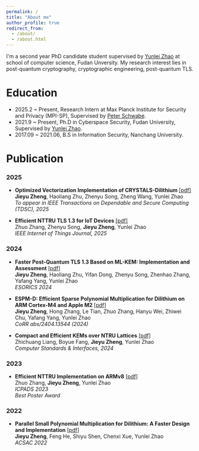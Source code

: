 ```yaml
---
permalink: /
title: "About me"
author_profile: true
redirect_from: 
  - /about/
  - /about.html
---
```


I'm a second year PhD candidate student supervised by [Yunlei Zhao](https://cs.fudan.edu.cn/3f/ba/c25909a278458/page.htm) at school of computer science, Fudan Unversity. My research interest lies in post-quantum cryptography, cryptographic engineering, post-quantum TLS.

Education
======
* 2025.2 ~ Present, Research Intern at Max Planck Institute for Security and Privacy (MPI-SP), Supervised by [Peter Schwabe](https://cryptojedi.org/peter/).
* 2021.9 ~ Present, Ph.D in Cyberspace Security, Fudan University, Supervised by [Yunlei Zhao](https://cs.fudan.edu.cn/3f/ba/c25909a278458/page.htm).
* 2017.09 ~ 2021.06, B.S in Information Security, Nanchang University.


Publication
======
### 2025
- **Optimized Vectorization Implementation of CRYSTALS-Dilithium** [[pdf]](https://arxiv.org/pdf/2306.01989)  
  **Jieyu Zheng**, Haoliang Zhu, Zhenyu Song, Zheng Wang, Yunlei Zhao  
  *To appear in IEEE Transactions on Dependable and Secure Computing (TDSC), 2025*  

- **Efficient NTTRU TLS 1.3 for IoT Devices** [[pdf]](https://ieeexplore.ieee.org/stamp/stamp.jsp?arnumber=10938997)  
  Zhuo Zhang, Zhenyu Song, **Jieyu Zheng**, Yunlei Zhao  
  *IEEE Internet of Things Journal, 2025*

### 2024
- **Faster Post-Quantum TLS 1.3 Based on ML-KEM: Implementation and Assessment** [[pdf]](https://link.springer.com/chapter/10.1007/978-3-031-70890-9_7)  
  **Jieyu Zheng**, Haoliang Zhu, Yifan Dong, Zhenyu Song, Zhenhao Zhang, Yafang Yang, Yunlei Zhao  
  *ESORICS 2024*  

- **ESPM-D: Efficient Sparse Polynomial Multiplication for Dilithium on ARM Cortex-M4 and Apple M2** [[pdf]](https://arxiv.org/pdf/2404.12675)  
  **Jieyu Zheng**, Hong Zhang, Le Tian, Zhuo Zhang, Hanyu Wei, Zhiwei Chu, Yafang Yang, Yunlei Zhao  
  *CoRR abs/2404.13544 (2024)*  

- **Compact and Efficient KEMs over NTRU Lattices** [[pdf]](https://zhengjieyu.github.io/files/paper3.pdf)  
  Zhichuang Liang, Boyue Fang, **Jieyu Zheng**, Yunlei Zhao  
  *Computer Standards & Interfaces, 2024*

### 2023
- **Efficient NTTRU Implementation on ARMv8** [[pdf]](https://zhengjieyu.github.io/files/paper5.pdf)  
  Zhuo Zhang, **Jieyu Zheng**, Yunlei Zhao  
  *ICPADS 2023*  
  *Best Poster Award*

### 2022
- **Parallel Small Polynomial Multiplication for Dilithium: A Faster Design and Implementation** [[pdf]](https://zhengjieyu.github.io/files/Parallel.pdf)  
  **Jieyu Zheng**, Feng He, Shiyu Shen, Chenxi Xue, Yunlei Zhao  
  *ACSAC 2022*


  


